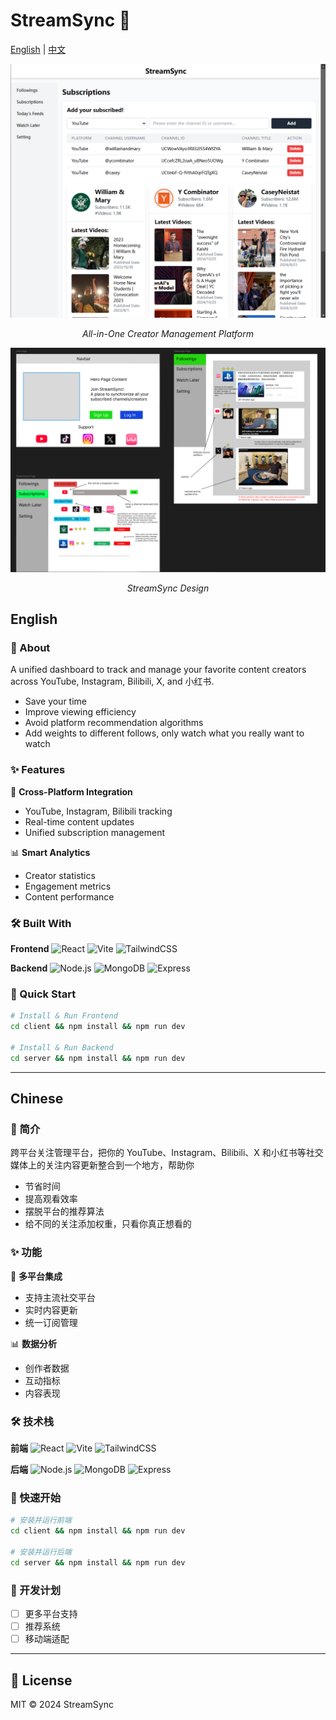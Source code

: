 # StreamSync 🎯

[English](#english) | [中文](#chinese)

<div align="center">
  <img src="assets/streamsync_thumbnail.png" alt="StreamSync Preview" width="600"/>
  
  *All-in-One Creator Management Platform*
</div>

<div align="center">
  <img src="assets/streamsync_page_design.png" alt="StreamSync Design" width="600"/>
  
  *StreamSync Design*
</div>

## English

### 🎯 About

A unified dashboard to track and manage your favorite content creators across YouTube, Instagram, Bilibili, X, and 小红书.

- Save your time
- Improve viewing efficiency
- Avoid platform recommendation algorithms
- Add weights to different follows, only watch what you really want to watch

### ✨ Features

🔄 **Cross-Platform Integration**

- YouTube, Instagram, Bilibili tracking
- Real-time content updates
- Unified subscription management

📊 **Smart Analytics**

- Creator statistics
- Engagement metrics
- Content performance

### 🛠️ Built With

**Frontend**
![React](https://img.shields.io/badge/React-20232A?style=for-the-badge&logo=react&logoColor=61DAFB)
![Vite](https://img.shields.io/badge/Vite-646CFF?style=for-the-badge&logo=vite&logoColor=white)
![TailwindCSS](https://img.shields.io/badge/Tailwind-38B2AC?style=for-the-badge&logo=tailwind-css&logoColor=white)

**Backend**
![Node.js](https://img.shields.io/badge/Node.js-43853D?style=for-the-badge&logo=node.js&logoColor=white)
![MongoDB](https://img.shields.io/badge/MongoDB-4EA94B?style=for-the-badge&logo=mongodb&logoColor=white)
![Express](https://img.shields.io/badge/Express-000000?style=for-the-badge&logo=express&logoColor=white)

### 🚀 Quick Start

```bash
# Install & Run Frontend
cd client && npm install && npm run dev

# Install & Run Backend
cd server && npm install && npm run dev
```

---

## Chinese

### 🎯 简介

跨平台关注管理平台，把你的 YouTube、Instagram、Bilibili、X 和小红书等社交媒体上的关注内容更新整合到一个地方，帮助你

- 节省时间
- 提高观看效率
- 摆脱平台的推荐算法
- 给不同的关注添加权重，只看你真正想看的

### ✨ 功能

🔄 **多平台集成**

- 支持主流社交平台
- 实时内容更新
- 统一订阅管理

📊 **数据分析**

- 创作者数据
- 互动指标
- 内容表现

### 🛠️ 技术栈

**前端**
![React](https://img.shields.io/badge/React-20232A?style=for-the-badge&logo=react&logoColor=61DAFB)
![Vite](https://img.shields.io/badge/Vite-646CFF?style=for-the-badge&logo=vite&logoColor=white)
![TailwindCSS](https://img.shields.io/badge/Tailwind-38B2AC?style=for-the-badge&logo=tailwind-css&logoColor=white)

**后端**
![Node.js](https://img.shields.io/badge/Node.js-43853D?style=for-the-badge&logo=node.js&logoColor=white)
![MongoDB](https://img.shields.io/badge/MongoDB-4EA94B?style=for-the-badge&logo=mongodb&logoColor=white)
![Express](https://img.shields.io/badge/Express-000000?style=for-the-badge&logo=express&logoColor=white)

### 🚀 快速开始

```bash
# 安装并运行前端
cd client && npm install && npm run dev

# 安装并运行后端
cd server && npm install && npm run dev
```

### 📝 开发计划

- [ ] 更多平台支持
- [ ] 推荐系统
- [ ] 移动端适配

---

## 📄 License

MIT © 2024 StreamSync
